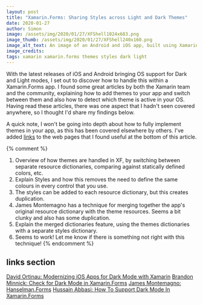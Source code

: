 ```yaml
---
layout: post
title: "Xamarin.Forms: Sharing Styles across Light and Dark Themes"
date: 2020-01-27
author: Simon
image: /assets/img/2020/01/27/XFShell1024x683.png
image_thumb: /assets/img/2020/01/27/XFShell240x160.png
image_alt_text: An image of an Android and iOS app, built using Xamarin.Forms Shell
image_credits:  
tags: xamarin xamarin.forms themes styles dark light
---
```


With the latest releases of iOS and Android bringing OS support for Dark and Light modes, I set out to discover how to handle this within a Xamarin.Forms app. I found some great articles by both the Xamarin team and the community, explaining how to add themes to your app and switch between them and also how to detect which theme is active in your OS. Having read these articles, there was one aspect that I hadn't seen covered anywhere, so I thought I'd share my findings below.

A quick note, I won't be going into depth about how to fully implement themes in your app, as this has been covered elsewhere by others. I've added [links](#heading-links-section) to the web pages that I found useful at the bottom of this article.

{% comment %}
1. Overview of how themes are handled in XF, by switching between separate resource dictionaries, comparing against statically defined colors, etc.
2. Explain Styles and how this removes the need to define the same colours in every control that you use.
3. The styles can be added to each resource dictionary, but this creates duplication.
4. James Montemagno has a technique for merging together the app's original resource dictionary with the theme resources. Seems a bit clunky and also has some duplication.
5. Explain the merged dictionaries feature, using the themes dictionaries with a separate styles dictionary.
6. Seems to work! Let me know if there is something not right with this technique!
{% endcomment %}

## links section ##

[David Ortinau: Modernizing iOS Apps for Dark Mode with Xamarin](https://devblogs.microsoft.com/xamarin/modernizing-ios-apps-dark-mode-xamarin/)
[Brandon Minnick: Check for Dark Mode in Xamarin.Forms](https://codetraveler.io/2019/09/11/check-for-dark-mode-in-xamarin-forms/)
[James Montemagno: Hanselman.Forms](https://github.com/jamesmontemagno/Hanselman.Forms)
[Hussain Abbasi: How To Support Dark Mode In Xamarin.Forms](https://intelliabb.com/2019/11/02/how-to-support-dark-mode-in-xamarin-forms/)
